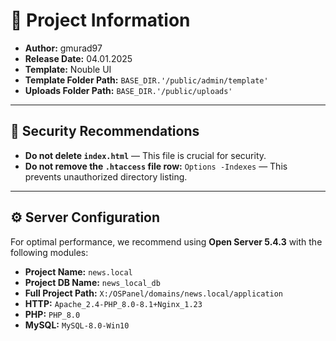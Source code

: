 # 🚀 Project Information

- **Author:** gmurad97
- **Release Date:** 04.01.2025
- **Template:** Nouble UI
- **Template Folder Path:** `BASE_DIR.'/public/admin/template'`
- **Uploads Folder Path:** `BASE_DIR.'/public/uploads'`

---

## 🚨 Security Recommendations

- **Do not delete `index.html`** — This file is crucial for security.
- **Do not remove the `.htaccess` file row:**
  `Options -Indexes` — This prevents unauthorized directory listing.

---

## ⚙️ Server Configuration

For optimal performance, we recommend using **Open Server 5.4.3** with the following modules:
- **Project Name:** `news.local`
- **Project DB Name:** `news_local_db`
- **Full Project Path:** `X:/OSPanel/domains/news.local/application`
- **HTTP:** `Apache_2.4-PHP_8.0-8.1+Nginx_1.23`
- **PHP:** `PHP_8.0`
- **MySQL:** `MySQL-8.0-Win10`